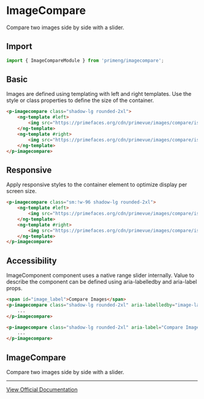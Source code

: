# ImageCompare

Compare two images side by side with a slider.

## Import

```typescript
import { ImageCompareModule } from 'primeng/imagecompare';
```

## Basic

Images are defined using templating with left and right templates. Use the style or class properties to define the size of the container.

```html
<p-imagecompare class="shadow-lg rounded-2xl">
    <ng-template #left>
        <img src="https://primefaces.org/cdn/primevue/images/compare/island1.jpg" />
    </ng-template>
    <ng-template #right>
        <img src="https://primefaces.org/cdn/primevue/images/compare/island2.jpg" />
    </ng-template>
</p-imagecompare>
```

## Responsive

Apply responsive styles to the container element to optimize display per screen size.

```html
<p-imagecompare class="sm:!w-96 shadow-lg rounded-2xl">
    <ng-template #left>
        <img src="https://primefaces.org/cdn/primevue/images/compare/island1.jpg" />
    </ng-template>
    <ng-template #right>
        <img src="https://primefaces.org/cdn/primevue/images/compare/island2.jpg" />
    </ng-template>
</p-imagecompare>
```

## Accessibility

ImageComponent component uses a native range slider internally. Value to describe the component can be defined using aria-labelledby and aria-label props.

```html
<span id="image_label">Compare Images</span>
<p-imagecompare class="shadow-lg rounded-2xl" aria-labelledby="image-label">
    ...
</p-imagecompare>

<p-imagecompare class="shadow-lg rounded-2xl" aria-label="Compare Images">
    ...
</p-imagecompare>
```

## ImageCompare

Compare two images side by side with a slider.

---

[View Official Documentation](https://primeng.org/imagecompare)

